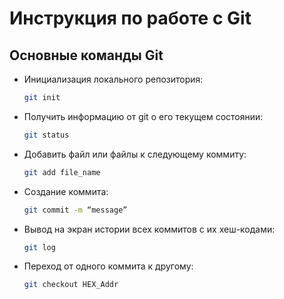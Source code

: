 # Инструкция по работе с Git

## Основные команды Git

* Инициализация локального репозитория:
    ```sh
    git init
    ```

* Получить информацию от git о его текущем состоянии:
    ```sh
    git status
    ```

* Добавить файл или файлы к следующему коммиту:
    ```sh
    git add file_name
    ```

* Создание коммита:
    ```sh
    git commit -m “message”
    ```

* Вывод на экран истории всех коммитов с их хеш-кодами:
    ```sh
    git log
    ```

* Переход от одного коммита к другому:
    ```sh
    git checkout HEX_Addr
    ```

